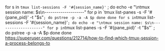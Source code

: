 for s in `tmux list-sessions -F '#{session_name}'` ; do
  echo -e "\ntmux session name: $s\n--------------------"
  for p in `tmux list-panes -s -F '#{pane_pid}' -t "$s"` ; do
    pstree -p -a -A $p
  done
done
for s in `tmux list-sessions -F '#{session_name}'` ; do
  echo -e "\ntmux session name: $s\n--------------------"
  for p in `tmux list-panes -s -F '#{pane_pid}' -t "$s"` ; do
    pstree -p -a -A $p
  done
done
https://superuser.com/questions/212714/how-to-find-which-tmux-session-a-process-belongs-to
